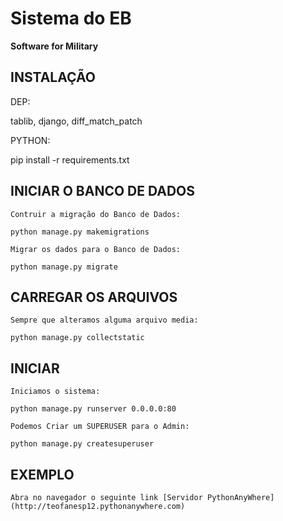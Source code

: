 # Sistema do EB
**Software for Military**

INSTALAÇÃO
----------
  DEP:

  tablib, django, diff_match_patch

  PYTHON:

  pip install -r requirements.txt

INICIAR O BANCO DE DADOS
------------------------
	Contruir a migração do Banco de Dados:

	python manage.py makemigrations

	Migrar os dados para o Banco de Dados:

	python manage.py migrate

CARREGAR OS ARQUIVOS
--------------------
	Sempre que alteramos alguma arquivo media:

	python manage.py collectstatic

INICIAR
-------
	Iniciamos o sistema:

	python manage.py runserver 0.0.0.0:80

	Podemos Criar um SUPERUSER para o Admin:

	python manage.py createsuperuser

EXEMPLO
-------
	Abra no navegador o seguinte link [Servidor PythonAnyWhere](http://teofanesp12.pythonanywhere.com)
